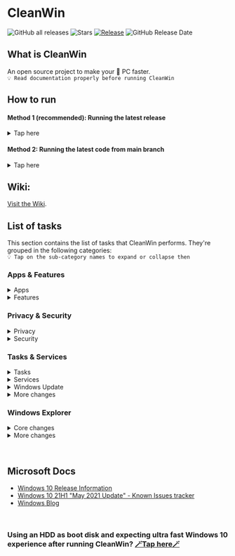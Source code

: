 # CleanWin
![GitHub all releases](https://img.shields.io/github/downloads/pratyakshm/CleanWin/total?color=darkgreen&style=flat-square)
![Stars](https://img.shields.io/github/stars/pratyakshm/CleanWin?style=flat-square)
[![Release](https://img.shields.io/github/v/release/pratyakshm/cleanwin?style=flat-square)](https://github.com/pratyakshm/CleanWin/releases)
![GitHub Release Date](https://img.shields.io/github/release-date/pratyakshm/CleanWin?color=blue&label=latest%20release&style=flat-square)
&nbsp;

## What is CleanWin
An open source project to make your 🐌 PC faster.  
`💡 Read documentation properly before running CleanWin`
## How to run
   
#### Method 1 (recommended): Running the latest release 
<details><summary>Tap here</summary>
   
   1. Download the latest release from [Releases](https://github.com/pratyakshm/CleanWin/releases).
   2. Unzip the ZIP file.
   3. Double tap to launch CLI or GUI.
        - CleanWin prebuilt binaries that ship via GitHub releases will not run unless administrator priviliges are provided.
</details>

#### Method 2: Running the latest code from main branch
<details><summary>Tap here</summary>

   1. Choose if you want to run CleanWin CLI or GUI.
   2. Copy its corresponding code from the below section.
   3. Paste it into Windows PowerShell (Admin)
  **CLI:**     
               ``Invoke-Expression ((New-Object System.Net.WebClient).DownloadString('https://git.io/JmqTS'))``   
  **GUI:**      
                ``Invoke-Expression ((New-Object System.Net.WebClient).DownloadString('https://git.io/Jqcr0'))``     


⚠️ Code from main branch is not quality tested or validated, as oppossed to prebuilt binaries from GitHub releases. Proceed with caution.   
</details>

## Wiki:
[Visit the Wiki](https://github.com/pratyakshm/CleanWin/wiki).

## List of tasks
This section contains the list of tasks that CleanWin performs. They're grouped in the following categories:   
`💡 Tap on the sub-category names to expand or collapse then`
### Apps & Features
<details>
  <summary>Apps</summary>

  - Apps installed:
    - Windows Package Manager ([GitHub](https://github.com/microsoft/winget-cli/))
    - [7-zip](https://www.7-zip.org/)
    - Install your desired apps using [Winstall](https://github.com/pratyakshm/CleanWin/wiki/Winstall:-Installing-your-own-set-of-apps-using-a-simple-list).

  - Apps uninstalled:
    - 3D Viewer   
    - Alarms & Clock
    - Cortana  
    - Camera  
    - Connect
    - Feedback Hub 
    - Films & TV  
    - Get Help      
    - Get started  
    - Groove Music 
    - Mail and Calendar  
    - Messaging  
    - Maps  
    - Microsoft OneDrive (64-bit variants can also be uninstalled)
    - Microsoft News  
    - Microsoft Solitaire Collection  
    - Mixed Reality Portal
    - Network Speed Test
    - OneConnect  
    - OneNote  
    - Office
    - Office Lens
    - Paint 3D  
    - Power Automate Desktop
    - Print 3D
    - People  
    - Sway
    - Snip & Sketch
    - Sticky Notes  
    - Skype
    - Voice Recorder
    - Windows Terminal
    - Whiteboard
    - Weather
    - Xbox
    - Xbox Game bar
    - Your Phone
  - More changes include:
    - Turn off automatic/silent installation of "suggested apps" / bloatware in layman's terms.
</details>

<details>
  <summary>Features</summary>

  - Features installed:
    - Windows Subsystem for Linux
    - dotNET 3.5 


  - Features uninstalled:
    - Hello Face
    - Internet Explorer
    - Math Recognizer
    - Microsoft Paint (Desktop app)
    - OpenSSH Client
    - PowerShell ISE
    - Quick Assist
    - Steps Recorder
    - Snipping Tool
    - Work Folders
    - Windows Media Player
    - WordPad
    - Windows Fax & Scan
    - XPS Viewer
    - XPS Printer
</details>


### Privacy & Security
<details><summary>Privacy</summary>

#### Turn off the following:
  - Activity History
  - Advertising ID 
  - App suggestions
  - Feedback
  - Inking personalization
  - Location tracking 
  - Maps updates
  - Online speech recognition
  - Tailored Experiences
  - Telemetry
  - Websites' access to language list to provide loaclly relevant content
  </details>

<details><summary>Security</summary>

  - Turn on auto login post restart after Windows is updated.
  - Turn off Meltdown compatibility.
</details>



### Tasks & Services
<details>
  <summary>Tasks</summary>

#### Turn off the following tasks:
- Consolidator
- DmClient
- DmClientOnScenarioDownload
- Disk Diagnostics Data Collector
- Disk Defragmentation (optional)
- Feedback Notifications task
- Microsoft Compatibility Appraiser
- ProgramDataUpdater
- QueueReporting
- UsbCeip
  </details>

<details><summary>Services</summary>

#### Turn off the following services:
- DiagTrack
- DMWAppPushService
- SysMain
- RetailDemo
- diagnosticshub.standardcollector.service
- MapsBroker
- NetTcpPortSharing
- RemoteRegistry
- SharedAccess
- TrkWks
</details>

<details><summary>Windows Update</summary>

- Setup Windows Update with the following settings:
  - Turn off automatic updates
  - Do not auto restart PC if users are signed in
  - Delay feature updates by 20 days
  - Delay quality updates by 4 days
  - Turn off re-installation of bloatware after feature update
  - Set Windows Update to download updates only from Microsoft's servers by turning off Delivery through P2P and LAN

- Reset Windows Update is also available for users who want to switch back to stock Windows Update settings.

  </details>

  <details><summary>More changes</summary>

  - Turn off AutoPlay
  - Turn off Autorun
  - Turn off Reserved Storage
    - This setting will only take place after an update is installed.
  - Set BIOS time to UTC
  </details>

</details>


### Windows Explorer
<details><summary>Core changes</summary>

#### Hide/cleanup the following:
  -  3D Objects
  -  Cortana button
  -  Meet now button
  -  News and interests
  -  Search bar
  -  Task View button</details>
<details><summary>More changes</summary>

  - Set This PC as default view
  - Turn off sticky keys prompt
  - Use Print Screen key to open Snip & Sketch overlay
</details>

&nbsp;

## Microsoft Docs
- [Windows 10 Release Information](https://docs.microsoft.com/en-us/windows/release-information/)
- [Windows 10 21H1 "May 2021 Update" - Known Issues tracker](https://docs.microsoft.com/en-us/windows/release-information/status-windows-10-21h1)
- [Windows Blog](https://blogs.windows.com/)

&nbsp;

### Using an HDD as boot disk and expecting ultra fast Windows 10 experience after running CleanWin? [🪄Tap here🪄](https://www.amazon.com/s?k=SSD)
